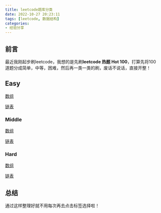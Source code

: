 ```yaml
---
title: leetcode题库分类
date: 2022-10-27 20:23:11
tags: [leetcode, 数据结构]
categories: 
- 经验分享
---
```


## 前言

最近我刚起步刷leetcode，我想的是先刷**leetcode 热题 Hot 100**，打算先将100道题分成简单，中等，困难，然后再一类一类的刷，废话不说话，直接开整！



## Easy

 [数组](https://leetcode.cn/problemset/all/?listId=2cktkvj&page=1&difficulty=EASY&topicSlugs=array) 

 [链表](https://leetcode.cn/problemset/all/?listId=2cktkvj&page=1&topicSlugs=linked-list&sorting=W3sic29ydE9yZGVyIjoiQVNDRU5ESU5HIiwib3JkZXJCeSI6IkZST05URU5EX0lEIn1d&difficulty=EASY)

### Middle

[数组](https://leetcode.cn/problemset/all/?listId=2cktkvj&page=1&topicSlugs=array&sorting=W3sic29ydE9yZGVyIjoiREVTQ0VORElORyIsIm9yZGVyQnkiOiJGUk9OVEVORF9JRCJ9XQ%3D%3D&difficulty=MEDIUM) 

[链表](https://leetcode.cn/problemset/all/?listId=2cktkvj&page=1&topicSlugs=linked-list&sorting=W3sic29ydE9yZGVyIjoiQVNDRU5ESU5HIiwib3JkZXJCeSI6IkZST05URU5EX0lEIn1d&difficulty=MEDIUM) 

### Hard

[数组](https://leetcode.cn/problemset/all/?listId=2cktkvj&page=1&topicSlugs=array&sorting=W3sic29ydE9yZGVyIjoiREVTQ0VORElORyIsIm9yZGVyQnkiOiJGUk9OVEVORF9JRCJ9XQ%3D%3D&difficulty=HARD) 

[链表](https://leetcode.cn/problemset/all/?listId=2cktkvj&page=1&sorting=W3sic29ydE9yZGVyIjoiQVNDRU5ESU5HIiwib3JkZXJCeSI6IkZST05URU5EX0lEIn1d&difficulty=HARD&topicSlugs=linked-list) 



## 总结

通过这样整理好就不用每次再去点击标签选择啦！
